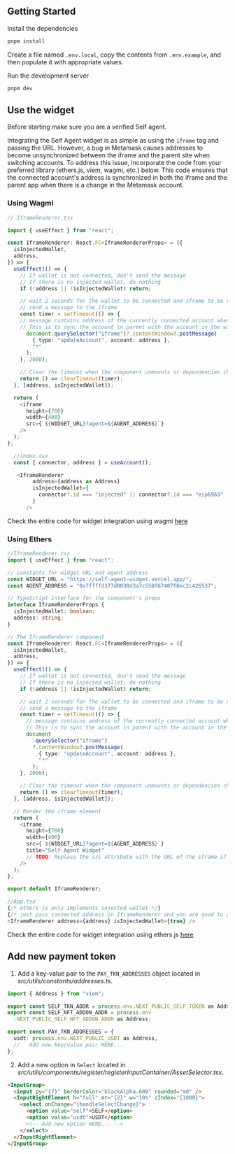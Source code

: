## Getting Started

Install the dependencies

```bash
pnpm install
```

Create a file named `.env.local`, copy the contents from `.env.example`, and then populate it with appropriate values.

Run the development server

```bash
pnpm dev
```

## Use the widget

Before starting make sure you are a verified Self agent.

Integrating the Self Agent widget is as simple as using the `iframe` tag and passing the URL. However, a bug in Metamask causes addresses to become unsynchronized between the iframe and the parent site when switching accounts. To address this issue, incorporate the code from your preferred library (ethers.js, viem, wagmi, etc.) below. This code ensures that the connected account's address is synchronized in both the iframe and the parent app when there is a change in the Metamask account.

### Using Wagmi

```typescript
// IframeRenderer.tsx

import { useEffect } from "react";

const IframeRenderer: React.FC<IframeRendererProps> = ({
  isInjectedWallet,
  address,
}) => {
  useEffect(() => {
    // If wallet is not connected, don't send the message
    // If there is no injected wallet, do nothing
    if (!address || !isInjectedWallet) return;

    // wait 2 seconds for the wallet to be connected and iframe to be ready
    // send a message to the iframe
    const timer = setTimeout(() => {
    // message contains address of the currently connected account whenever it changes
    // This is to sync the account in parent with the account in the widget
      document.querySelector("iframe")?.contentWindow?.postMessage(
        { type: "updateAccount", account: address },
        "*"
      );
    }, 2000);

    // Clear the timeout when the component unmounts or dependencies change
    return () => clearTimeout(timer);
  }, [address, isInjectedWallet]);

  return (
    <iframe
      height={700}
      width={400}
      src={`${WIDGET_URL}?agent=${AGENT_ADDRESS}`}
    />
  );
};
```

```typescript
  //index.tsx
  const { connector, address } = useAccount();

   <IframeRenderer
        address={address as Address}
        isInjectedWallet={
          connector?.id === "injected" || connector?.id === "eip6963"
        }
      />
```


Check the entire code for widget integration using wagmi [here](https://github.com/selfcrypto/self-examples/tree/main/agent-widget-integration/with-wagmi)

### Using Ethers

```typescript
//IframeRenderer.tsx
import { useEffect } from "react";

// Constants for widget URL and agent address
const WIDGET_URL = "https://self-agent-widget.vercel.app/";
const AGENT_ADDRESS = "0x7ffffd377d0030d3a7c558f67407f0ec2c426537";

// TypeScript interface for the component's props
interface IframeRendererProps {
  isInjectedWallet: boolean;
  address: string;
}

// The IframeRenderer component
const IframeRenderer: React.FC<IframeRendererProps> = ({
  isInjectedWallet,
  address,
}) => {
  useEffect(() => {
    // If wallet is not connected, don't send the message
    // If there is no injected wallet, do nothing
    if (!address || !isInjectedWallet) return;

    // wait 2 seconds for the wallet to be connected and iframe to be ready
    // send a message to the iframe
    const timer = setTimeout(() => {
      // message contains address of the currently connected account whenever it changes
      // This is to sync the account in parent with the account in the widget
      document
        .querySelector("iframe")
        ?.contentWindow?.postMessage(
          { type: "updateAccount", account: address },
          "*"
        );
    }, 2000);

    // Clear the timeout when the component unmounts or dependencies change
    return () => clearTimeout(timer);
  }, [address, isInjectedWallet]);

  // Render the iframe element
  return (
    <iframe
      height={700}
      width={400}
      src={`${WIDGET_URL}?agent=${AGENT_ADDRESS}`}
      title="Self Agent Widget"
      // TODO: Replace the src attribute with the URL of the iframe if needed
    />
  );
};

export default IframeRenderer;
```

```typescript
//App.tsx
{/* ethers js only implements injected wallet */}
{/* just pass connected address in IframeRenderer and you are good to go */}
<IframeRenderer address={address} isInjectedWallet={true} />
```
Check the entire code for widget integration using ethers.js [here](https://github.com/selfcrypto/self-examples/tree/main/agent-widget-integration/with-ethers)

## Add new payment token

1. Add a key-value pair to the `PAY_TKN_ADDRESSES` object located in _src/utils/constants/addresses.ts_.

```typescript
import { Address } from "viem";

export const SELF_TKN_ADDR = process.env.NEXT_PUBLIC_SELF_TOKEN as Address;
export const SELF_NFT_ADDON_ADDR = process.env
  .NEXT_PUBLIC_SELF_NFT_ADDON_ADDR as Address;

export const PAY_TKN_ADDRESSES = {
  usdt: process.env.NEXT_PUBLIC_USDT as Address,
  //   Add new key/value pair HERE...
};
```

2. Add a new option in `Select` located in _src/utils/components/register/registerInputContainer/AssetSelector.tsx_.

```html
<InputGroup>
  <input py="{7}" borderColor="blackAlpha.600" rounded="md" />
  <InputRightElement h="full" mr="{2}" w="10%" zIndex="{1000}">
    <select onChange="{handleSelectChange}">
      <option value="self">SELF</option>
      <option value="usdt">USDT</option>
      <!-- Add new option HERE... -->
    </select>
  </InputRightElement>
</InputGroup>
```
